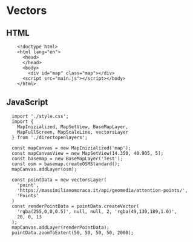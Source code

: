 # Vectors

## HTML

        <!doctype html>
        <html lang="en">
          <head>
          </head>
          <body>
            <div id="map" class="map"></div>
          <script src="main.js"></script></body>
        </html>

## JavaScript

      import './style.css';
      import {
        MapInizialized, MapSetView, BaseMapLayer,
        MapFullScreen, MapScaleLine, vectorsLayer
      } from './directopenlayers';

      const mapCanvas = new MapInizialized('map');
      const mapCanvasView = new MapSetView(14.350, 40.905, 5);
      const basemap = new BaseMapLayer('Test');
      const osm = basemap.createOSMStandard();
      mapCanvas.addLayer(osm);

      const pointData = new vectorsLayer(
        'point',
        'https://massimilianomoraca.it/api/geomedia/attention-points/',
        'Points'
      )
      const renderPointData = pointData.createVector(
        'rgba(255,0,0,0.5)', null, null, 2, 'rgba(49,130,189,1.0)',
        20, 0, 13
      );
      mapCanvas.addLayer(renderPointData);
      pointData.zoomToExtent(50, 50, 50, 50, 2000);
